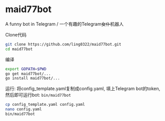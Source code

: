 # maid77bot

A funny bot in Telegram / 一个有趣的Telegram~~女仆~~机器人

Clone代码

```bash
git clone https://github.com/ling0322/maid77bot.git
cd maid77bot
```

编译

```bash
export GOPATH=$PWD
go get maid77bot/...
go install maid77bot/...
```

运行: 将config_template.yaml复制成config.yaml, 填上Telegram bot的token, 然后即可运行bot: `bin/maid77bot`

```bash
cp config_template.yaml config.yaml
nano config.yaml
bin/maid77bot
```
